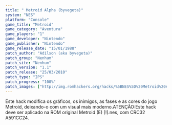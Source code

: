 ```yaml
---
title: " Metroid Alpha (byvegeta)"
system: "NES"
platform: "Console"
game_title: "Metroid"
game_category: "Aventura"
game_players: "1"
game_developer: "Nintendo"
game_publisher: "Nintendo"
game_release_date: "15/01/1988"
patch_author: "Adilson (aka byvegeta)"
patch_group: "Nenhum"
patch_site: "Nenhum"
patch_version: "1.1"
patch_release: "25/03/2010"
patch_type: "IPS"
patch_progress: "100%"
patch_images: ["http://img.romhackers.org/hacks/%5BNES%5D%20Metroid%20Alpha%20-%20byvegeta%20-%201.png","http://img.romhackers.org/hacks/%5BNES%5D%20Metroid%20Alpha%20-%20byvegeta%20-%202.png","http://img.romhackers.org/hacks/%5BNES%5D%20Metroid%20Alpha%20-%20byvegeta%20-%203.png"]
---
```

Este hack modifica os gráficos, os inimigos, as fases e as cores do jogo Metroid, deixando-o com um visual mais moderno.ATENÇÃO:Este hack deve ser aplicado na ROM original Metroid (E) [!].nes, com CRC32 A591CC24.
